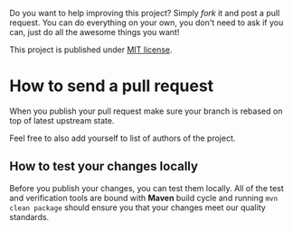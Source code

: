 <!---
# This file is part of the pl.wrzasq.commons.
#
# @license http://mit-license.org/ The MIT license
# @copyright 2017, 2019 © by Rafał Wrzeszcz - Wrzasq.pl.
-->

Do you want to help improving this project? Simply *fork* it and post a pull request. You can do everything on your own, you don't need to ask if you can, just do all the awesome things you want!

This project is published under [MIT license](https://github.com/rafalwrzeszcz-wrzasqpl/pl.wrzasq.commons/tree/master/LICENSE).

# How to send a pull request

When you publish your pull request make sure your branch is rebased on top of latest upstream state.

Feel free to also add yourself to list of authors of the project.

## How to test your changes locally

Before you publish your changes, you can test them locally. All of the test and verification tools are bound with **Maven** build cycle and running `mvn clean package` should ensure you that your changes meet our quality standards.
